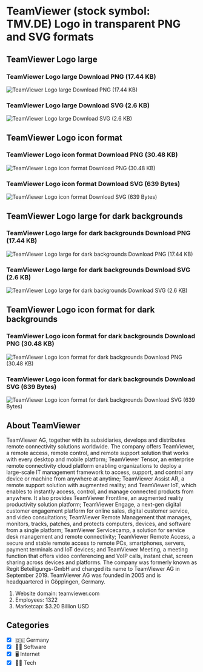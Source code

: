 # TeamViewer (stock symbol: TMV.DE) Logo in transparent PNG and SVG formats

## TeamViewer Logo large

### TeamViewer Logo large Download PNG (17.44 KB)

![TeamViewer Logo large Download PNG (17.44 KB)](/img/orig/TMV.DE_BIG-8d2ba6dd.png)

### TeamViewer Logo large Download SVG (2.6 KB)

![TeamViewer Logo large Download SVG (2.6 KB)](/img/orig/TMV.DE_BIG-42c99c7c.svg)

## TeamViewer Logo icon format

### TeamViewer Logo icon format Download PNG (30.48 KB)

![TeamViewer Logo icon format Download PNG (30.48 KB)](/img/orig/TMV.DE-34387094.png)

### TeamViewer Logo icon format Download SVG (639 Bytes)

![TeamViewer Logo icon format Download SVG (639 Bytes)](/img/orig/TMV.DE-6b0886f4.svg)

## TeamViewer Logo large for dark backgrounds

### TeamViewer Logo large for dark backgrounds Download PNG (17.44 KB)

![TeamViewer Logo large for dark backgrounds Download PNG (17.44 KB)](/img/orig/TMV.DE_BIG.D-fbfd3b46.png)

### TeamViewer Logo large for dark backgrounds Download SVG (2.6 KB)

![TeamViewer Logo large for dark backgrounds Download SVG (2.6 KB)](/img/orig/TMV.DE_BIG.D-9dc10c5b.svg)

## TeamViewer Logo icon format for dark backgrounds

### TeamViewer Logo icon format for dark backgrounds Download PNG (30.48 KB)

![TeamViewer Logo icon format for dark backgrounds Download PNG (30.48 KB)](/img/orig/TMV.DE.D-0d5ed4ee.png)

### TeamViewer Logo icon format for dark backgrounds Download SVG (639 Bytes)

![TeamViewer Logo icon format for dark backgrounds Download SVG (639 Bytes)](/img/orig/TMV.DE.D-4393e975.svg)

## About TeamViewer

TeamViewer AG, together with its subsidiaries, develops and distributes remote connectivity solutions worldwide. The company offers TeamViewer, a remote access, remote control, and remote support solution that works with every desktop and mobile platform; TeamViewer Tensor, an enterprise remote connectivity cloud platform enabling organizations to deploy a large-scale IT management framework to access, support, and control any device or machine from anywhere at anytime; TeamViewer Assist AR, a remote support solution with augmented reality; and TeamViewer IoT, which enables to instantly access, control, and manage connected products from anywhere. It also provides TeamViewer Frontline, an augmented reality productivity solution platform; TeamViewer Engage, a next-gen digital customer engagement platform for online sales, digital customer service, and video consultations; TeamViewer Remote Management that manages, monitors, tracks, patches, and protects computers, devices, and software from a single platform; TeamViewer Servicecamp, a solution for service desk management and remote connectivity; TeamViewer Remote Access, a secure and stable remote access to remote PCs, smartphones, servers, payment terminals and IoT devices; and TeamViewer Meeting, a meeting function that offers video conferencing and VoIP calls, instant chat, screen sharing across devices and platforms. The company was formerly known as Regit Beteiligungs-GmbH and changed its name to TeamViewer AG in September 2019. TeamViewer AG was founded in 2005 and is headquartered in Göppingen, Germany.

1. Website domain: teamviewer.com
2. Employees: 1322
3. Marketcap: $3.20 Billion USD


## Categories
- [x] 🇩🇪 Germany
- [x] 👨‍💻 Software
- [x] 🖥️ Internet
- [x] 👩‍💻 Tech
